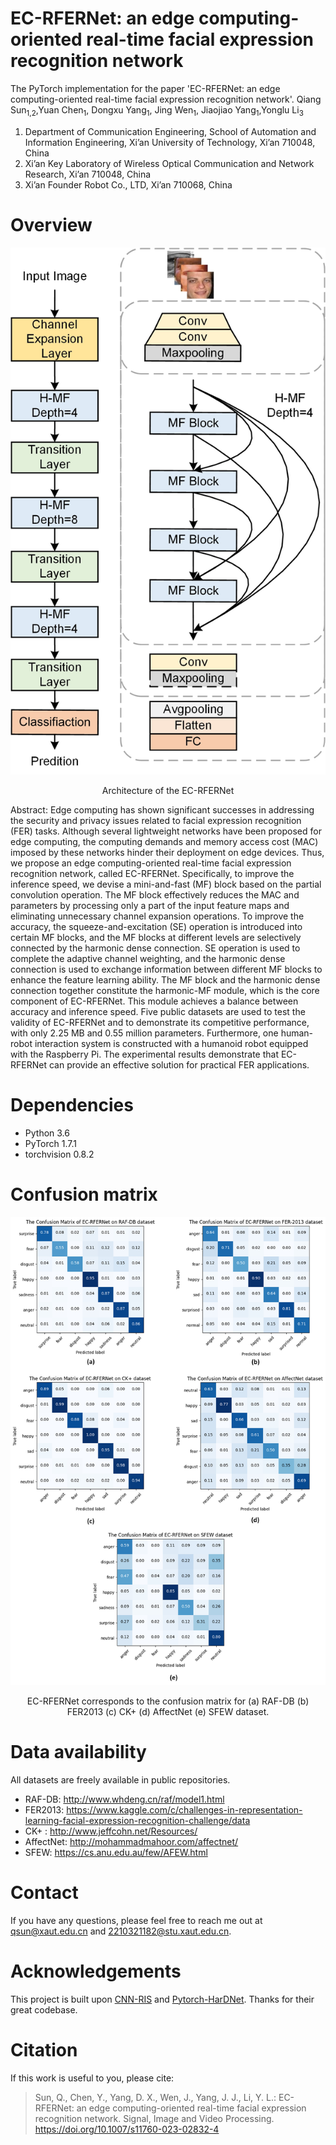 # EC-RFERNet: an edge computing-oriented real-time facial expression recognition network
The PyTorch implementation for the paper 'EC-RFERNet: an edge computing-oriented real-time facial expression recognition network'.
Qiang Sun<sub>1,2</sub>,Yuan Chen<sub>1</sub>, Dongxu Yang<sub>1</sub>, Jing Wen<sub>1</sub>, Jiaojiao Yang<sub>1</sub>,Yonglu Li<sub>3</sub>
1.	Department of Communication Engineering, School of Automation and Information Engineering, Xi’an University of Technology, Xi’an 710048, China
2.	Xi’an Key Laboratory of Wireless Optical Communication and Network Research, Xi’an 710048, China
3.	Xi’an Founder Robot Co., LTD, Xi’an 710068, China

# Overview
![image](https://github.com/evercy/EC-RERNET/blob/main/images/Fig.%201.jpg)
<p align="center">Architecture of the EC-RFERNet </p>

Abstract: Edge computing has shown significant successes in addressing the security and privacy issues related to facial expression recognition (FER) tasks. Although several lightweight networks have been proposed for edge computing, the computing demands and memory access cost (MAC) imposed by these networks hinder their deployment on edge devices. Thus, we propose an edge computing-oriented real-time facial expression recognition network, called EC-RFERNet. Specifically, to improve the inference speed, we devise a mini-and-fast (MF) block based on the partial convolution operation. The MF block effectively reduces the MAC and parameters by processing only a part of the input feature maps and eliminating unnecessary channel expansion operations. To improve the accuracy, the squeeze-and-excitation (SE) operation is introduced into certain MF blocks, and the MF blocks at different levels are selectively connected by the harmonic dense connection. SE operation is used to complete the adaptive channel weighting, and the harmonic dense connection is used to exchange information between different MF blocks to enhance the feature learning ability. The MF block and the harmonic dense connection together constitute the harmonic-MF module, which is the core component of EC-RFERNet. This module achieves a balance between accuracy and inference speed. Five public datasets are used to test the validity of EC-RFERNet and to demonstrate its competitive performance, with only 2.25 MB and 0.55 million parameters. Furthermore, one human-robot interaction system is constructed with a humanoid robot equipped with the Raspberry Pi. The experimental results demonstrate that EC-RFERNet can provide an effective solution for practical FER applications.

# Dependencies
+ Python 3.6
+ PyTorch 1.7.1
+ torchvision 0.8.2

# Confusion matrix
![image](https://github.com/evercy/EC-RERNET/blob/main/images/Fig.%206.jpg)
<p align="center">EC-RFERNet corresponds to the confusion matrix for (a) RAF-DB (b) FER2013 (c) CK+ (d) AffectNet (e) SFEW dataset.</p>

# Data availability
All datasets are freely available in public repositories. 
+ RAF-DB: http://www.whdeng.cn/raf/model1.html
+ FER2013: https://www.kaggle.com/c/challenges-in-representation-learning-facial-expression-recognition-challenge/data
+ CK+ : http://www.jeffcohn.net/Resources/
+ AffectNet: http://mohammadmahoor.com/affectnet/
+ SFEW: https://cs.anu.edu.au/few/AFEW.html

# Contact
If you have any questions, please feel free to reach me out at qsun@xaut.edu.cn and 2210321182@stu.xaut.edu.cn.

# Acknowledgements
This project is built upon [CNN-RIS](https://github.com/yangshunzhi1994/CNN-RIS) and [Pytorch-HarDNet](https://github.com/PingoLH/Pytorch-HarDNet). Thanks for their great codebase.

# Citation
If this work is useful to you, please cite:
> Sun, Q., Chen, Y., Yang, D. X., Wen, J., Yang, J. J., Li, Y. L.: EC-RFERNet: an edge computing-oriented real-time facial expression recognition network. Signal, Image and Video Processing. https://doi.org/10.1007/s11760-023-02832-4

